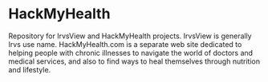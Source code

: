 # HackMyHealth
Repository for IrvsView and HackMyHealth projects.
IrvsView is generally Irvs use name. HackMyHealth.com is a separate web site dedicated to helping people with chronic 
illnesses to navigate the world of doctors and medical services, and also to find ways to heal themselves through 
nutrition and lifestyle.
